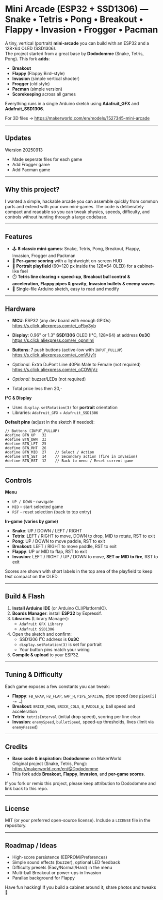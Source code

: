 # Mini Arcade (ESP32 + SSD1306) — Snake • Tetris • Pong • Breakout • Flappy • Invasion • Frogger • Pacman

A tiny, vertical (portrait) **mini-arcade** you can build with an ESP32 and a 128×64 OLED (SSD1306).  
The project started from a great base by **Dododomme** (Snake, Tetris, Pong). This fork **adds**:

- **Breakout**
- **Flappy** (Flappy Bird–style)
- **Invasion** (simple vertical shooter)
- **Frogger** (old style)
- **Pacman** (simple version)
- **Scorekeeping** across all games

Everything runs in a single Arduino sketch using **Adafruit_GFX** and **Adafruit_SSD1306**.

For 3D files -> https://makerworld.com/en/models/1527345-mini-arcade

---

## Updates

Wersion 20250913 
- Made seperate files for each game
- Add Frogger game
- Add Pacman game 

---

## Why this project?

I wanted a simple, hackable arcade you can assemble quickly from common parts and extend with your own mini-games. The code is deliberately compact and readable so you can tweak physics, speeds, difficulty, and controls without hunting through a large codebase.

---

## Features

- 🕹️ **8 classic mini-games**: Snake, Tetris, Pong, Breakout, Flappy, Invasion, Frogger and Packman  
- 🧮 **Per-game scoring** with a lightweight on-screen HUD  
- 📐 **Portrait playfield** (60×120 px inside the 128×64 OLED) for a cabinet-like feel  
- ⏱️ **Tetris line clearing + speed-up**, **Breakout ball control & acceleration**, **Flappy pipes & gravity**, **Invasion bullets & enemy waves**  
- 🧩 Single-file Arduino sketch, easy to read and modify

---

## Hardware

- **MCU**: ESP32 (any dev board with enough GPIOs) https://s.click.aliexpress.com/e/_oFby3yb
- **Display**: 0.96" or 1.3" **SSD1306** OLED (I²C, 128×64) at address **0x3C** https://s.click.aliexpress.com/e/_opnnImj
- **Buttons**: 7 push buttons (active-low with `INPUT_PULLUP`) https://s.click.aliexpress.com/e/_omVUy1t
- *Optional*: Extra DuPont Line 40Pin Male to Female (not required) https://s.click.aliexpress.com/e/_oCOWjVz
- *Optional*: buzzer/LEDs (not required)

- Total price less then 20,-

**I²C & Display**

- Uses `display.setRotation(3)` for **portrait** orientation  
- Libraries: `Adafruit_GFX` + `Adafruit_SSD1306`

**Default pins** (adjust in the sketch if needed):

```
// Buttons (INPUT_PULLUP)
#define BTN_UP   32
#define BTN_DWN  33
#define BTN_LFT  25
#define BTN_RHT  26
#define BTN_MID  27    // Select / Action
#define BTN_SET  14    // Secondary action (fire in Invasion)
#define BTN_RST  12    // Back to menu / Reset current game
```

---

## Controls

**Menu**
- `UP / DOWN` – navigate  
- `MID` – start selected game  
- `RST` – reset selection (back to top entry)

**In-game (varies by game)**

- **Snake**: UP / DOWN / LEFT / RIGHT  
- **Tetris**: LEFT / RIGHT to move, DOWN to drop, MID to rotate, RST to exit  
- **Pong**: UP / DOWN to move paddle, RST to exit  
- **Breakout**: LEFT / RIGHT to move paddle, RST to exit  
- **Flappy**: UP or MID to flap, RST to exit  
- **Invasion**: LEFT / RIGHT / UP / DOWN to move, **SET or MID to fire**, RST to exit

Scores are shown with short labels in the top area of the playfield to keep text compact on the OLED.

---

## Build & Flash

1. **Install Arduino IDE** (or Arduino CLI/PlatformIO).
2. **Boards Manager**: install **ESP32** by Espressif.
3. **Libraries** (Library Manager):
   - `Adafruit GFX Library`
   - `Adafruit SSD1306`
4. Open the sketch and confirm:
   - SSD1306 I²C address is **0x3C**
   - `display.setRotation(3)` is set for portrait
   - Your button pins match your wiring
5. **Compile & upload** to your ESP32.

---

## Tuning & Difficulty

Each game exposes a few constants you can tweak:

- **Flappy**: `FB_GRAV`, `FB_FLAP`, `GAP_H`, `PIPE_SPACING`, pipe speed (see `pipeX[i] -= …`)
- **Breakout**: `BRICK_ROWS`, `BRICK_COLS`, `B_PADDLE_W`, ball speed and acceleration
- **Tetris**: `tetrisInterval` (initial drop speed), scoring per line clear
- **Invasion**: `enemySpeed`, `bulletSpeed`, speed-up thresholds, lives (limit via `enemyPassed`)

---

## Credits

- **Base code & inspiration**: **Dododomme** on MakerWorld  
  Original project (Snake, Tetris, Pong): https://makerworld.com/en/@Dododomme  
- This fork adds **Breakout**, **Flappy**, **Invasion**, and **per-game scores**.

If you fork or remix this project, please keep attribution to Dododomme and link back to this repo.

---

## License

MIT (or your preferred open-source license). Include a `LICENSE` file in the repository.

---

## Roadmap / Ideas

- High-score persistence (EEPROM/Preferences)
- Simple sound effects (buzzer), optional LED feedback
- Difficulty presets (Easy/Normal/Hard) in the menu
- Multi-ball Breakout or power-ups in Invasion
- Parallax background for Flappy

Have fun hacking! If you build a cabinet around it, share photos and tweaks 🙌
